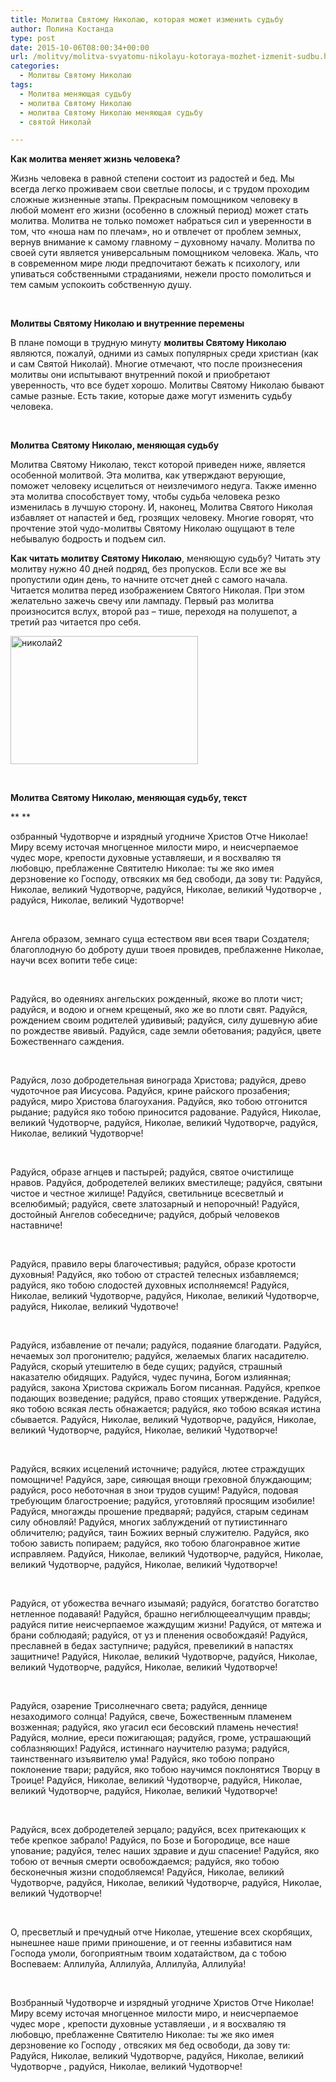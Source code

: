 ```yaml
---
title: Молитва Святому Николаю, которая может изменить судьбу
author: Полина Костанда
type: post
date: 2015-10-06T08:00:34+00:00
url: /molitvy/molitva-svyatomu-nikolayu-kotoraya-mozhet-izmenit-sudbu.html
categories:
  - Молитвы Святому Николаю
tags:
  - Молитва меняющая судьбу
  - молитва Святому Николаю
  - молитва Святому Николаю меняющая судьбу
  - святой Николай

---
```

**Как молитва меняет жизнь человека?**

Жизнь человека в равной степени состоит из радостей и бед. Мы всегда легко проживаем свои светлые полосы, и с трудом проходим сложные жизненные этапы. Прекрасным помощником человеку в любой момент его жизни (особенно в сложный период) может стать молитва. Молитва не только поможет набраться сил и уверенности в том, что «ноша нам по плечам», но и отвлечет от проблем земных, вернув внимание к самому главному – духовному началу. Молитва по своей сути является универсальным помощником человека. Жаль, что в современном мире люди предпочитают бежать к психологу, или упиваться собственными страданиями, нежели просто помолиться и тем самым успокоить собственную душу.<!--more-->

&nbsp;

**Молитвы Святому Николаю и внутренние перемены**

В плане помощи в трудную минуту **молитвы Святому Николаю** являются, пожалуй, одними из самых популярных среди христиан (как и сам Святой Николай). Многие отмечают, что после произнесения молитвы они испытывают внутренний покой и приобретают уверенность, что все будет хорошо. Молитвы Святому Николаю бывают самые разные. Есть такие, которые даже могут изменить судьбу человека.

&nbsp;

**Молитва Святому Николаю, меняющая судьбу**

Молитва Святому Николаю, текст которой приведен ниже, является особенной молитвой. Эта молитва, как утверждают верующие, поможет человеку исцелиться от неизлечимого недуга. Также именно эта молитва способствует тому, чтобы судьба человека резко изменилась в лучшую сторону. И, наконец, Молитва Святого Николая избавляет от напастей и бед, грозящих человеку. Многие говорят, что прочтение этой чудо-молитвы Святому Николаю ощущают в теле небывалую бодрость и подъем сил.

**Как читать молитву Святому Николаю**, меняющую судьбу? Читать эту молитву нужно 40 дней подряд, без пропусков. Если все же вы пропустили один день, то начните отсчет дней с самого начала. Читается молитва перед изображением Святого Николая. При этом желательно зажечь свечу или лампаду. Первый раз молитва произносится вслух, второй раз – тише, переходя на полушепот, а третий раз читается про себя.

[<img src="http://svyatoynikolay.ru/wp-content/uploads/2015/10/nikolaj2-300x205.jpg" alt="николай2" width="300" height="205" class="alignnone size-medium wp-image-2881" srcset="http://svyatoynikolay.ru/wp-content/uploads/2015/10/nikolaj2-300x205.jpg 300w, http://svyatoynikolay.ru/wp-content/uploads/2015/10/nikolaj2.jpg 699w" sizes="(max-width: 300px) 100vw, 300px" />][1]

&nbsp;

**Молитва Святому Николаю, меняющая судьбу, текст**

** **

озбранный Чудотворче и изрядный угодниче Христов Отче Николае! Миру всему источая многценное милости миро, и неисчерпаемое чудес море, крепости духовные уставляеши, и я восхваляю тя любовцю, преблаженне Святителю Николае: ты же яко имея дерзновение ко Господу, отвсяких мя бед свободи, да зову ти: Радуйся, Николае, великий Чудотворче, радуйся, Николае, великий Чудотворче , радуйся, Николае, великий Чудотворче!

&nbsp;

Ангела образом, земнаго суща естеством яви всея твари Создателя; благоплодную бо доброту души твоея провидев, преблаженне Николае, научи всех вопити тебе сице:

&nbsp;

Радуйся, во одеяниях ангельских рожденный, якоже во плоти чист; радуйся, и водою и огнем крещеный, яко же во плоти свят. Радуйся, рождением своим родителей удививый; радуйся, силу душевную абие по рождестве явивый. Радуйся, саде земли обетования; радуйся, цвете Божественнаго саждения.

&nbsp;

Радуйся, лозо добродетельная винограда Христова; радуйся, древо чудоточное рая Иисусова. Радуйся, крине райского прозабения; радуйся, миро Христова благоухания. Радуйся, яко тобою отгонится рыдание; радуйся яко тобою приносится радование. Радуйся, Николае, великий Чудотворче, радуйся, Николае, великий Чудотворче, радуйся, Николае, великий Чудотворче!

&nbsp;

Радуйся, образе агнцев и пастырей; радуйся, святое очистилище нравов. Радуйся, добродетелей великих вместилеще; радуйся, святыни чистое и честное жилище! Радуйся, светильнице всесветлый и вселюбимый; радуйся, свете златозарный и непорочный! Радуйся, достойный Ангелов собеседниче; радуйся, добрый человеков наставниче!

&nbsp;

Радуйся, правило веры благочестивыя; радуйся, образе кротости духовныя! Радуйся, яко тобою от страстей телесных избавляемся; радуйся, яко тобою слодостей духовных исполняемся! Радуйся, Николае, великий Чудотворче, радуйся, Николае, великий Чудотворче, радуйся, Николае, великий Чудотвоче!

&nbsp;

Радуйся, избавление от печали; радуйся, подаяние благодати. Радуйся, нечаемых зол прогонителю; радуйся, желаемых благих насадителю. Радуйся, скорый утешителю в беде сущих; радуйся, страшный наказателю обидящих. Радуйся, чудес пучина, Богом излиянная; радуйся, закона Христова скрижаль Богом писанная. Радуйся, крепкое подающих возведение; радуйся, право стоящих утверждение. Радуйся, яко тобою всякая лесть обнажается; радуйся, яко тобою всякая истина сбывается. Радуйся, Николае, великий Чудотворче, радуйся, Николае, великий Чудотворче, радуйся, Николае, великий Чудотворче!

&nbsp;

Радуйся, всяких исцелений источниче; радуйся, лютее страждущих помощниче! Радуйся, заре, сияющая внощи греховной блуждающим; радуйся, росо неботочная в знои трудов сущим! Радуйся, подовая требующим благостроение; радуйся, уготовляяй просящим изобилие! Радуйся, многажды прошение предваряй; радуйся, старым сединам силу обновляй! Радуйся, многих заблуждений от путиистиннаго обличителю; радуйся, таин Божиих верный служителю. Радуйся, яко тобою зависть попираем; радуйся, яко тобою благонравное житие исправляем. Радуйся, Николае, великий Чудотворче, радуйся, Николае, великий Чудотворче, радуйся, Николае, великий Чудотворче!

&nbsp;

Радуйся, от убожества вечнаго изымаяй; радуйся, богатство богатство нетленное подаваяй! Радуйся, брашно негиблющееалчущим правды; радуйся питие неисчерпаемое жаждущим жизни! Радуйся, от мятежа и брани соблюдаяй; радуйся, от уз и пленения освобождаяй! Радуйся, преславней в бедах заступниче; радуйся, превеликий в напастях защитниче! Радуйся, Николае, великий Чудотворче, радуйся, Николае, великий Чудотворче, радуйся, Николае, великий Чудотворче!

&nbsp;

Радуйся, озарение Трисолнечнаго света; радуйся, деннице незаходимого солнца! Радуйся, свече, Божественным пламенем возженная; радуйся, яко угасил еси бесовский пламень нечестия! Радуйся, молние, ереси пожигающая; радуйся, громе, устрашающий соблазняющих! Радуйся, истиннаго научителю разума; радуйся, таинственнаго изъявителю ума! Радуйся, яко тобою попрано поклонение твари; радуйся, яко тобою научимся поклонятися Творцу в Троице! Радуйся, Николае, великий Чудотворче, радуйся, Николае, великий Чудотворче, радуйся, Николае, великий Чудотворче!

&nbsp;

Радуйся, всех добродетелей зерцало; радуйся, всех притекающих к тебе крепкое забрало! Радуйся, по Бозе и Богородице, все наше упование; радуйся, телес наших здравие и душ спасение! Радуйся, яко тобою от вечныя смерти освобождаемся; радуйся, яко тобою бесконечныя жизни сподобляемся! Радуйся, Николае, великий Чудотворче, радуйся, Николае, великий Чудотворче, радуйся, Николае, великий Чудотворче!

&nbsp;

О, пресветлый и пречудный отче Николае, утешение всех скорбящих, нынешнее наше прими приношение, и от геенны избавитися нам Господа умоли, богоприятным твоим ходатайством, да с тобою Воспеваем: Аллилуйа, Аллилуйа, Аллилуйа, Аллилуйа!

&nbsp;

Возбранный Чудотворче и изрядный угодниче Христов Отче Николае! Миру всему источая многценное милости миро, и неисчерпаемое чудес море , крепости духовные уставляеши , и я восхваляю тя любовцю, преблаженне Святителю Николае: ты же яко имея дерзновение ко Господу , отвсяких мя бед освободи, да зову ти: Радуйся, Николае, великий Чудотворче, радуйся, Николае, великий Чудотворче , радуйся, Николае, великий Чудотворче!

&nbsp;

 [1]: http://svyatoynikolay.ru/wp-content/uploads/2015/10/nikolaj2.jpg